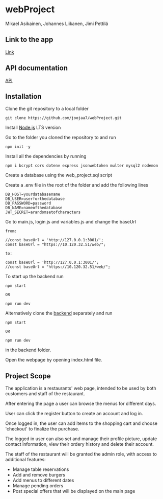 # webProject

Mikael Asikainen, Johannes Liikanen, Jimi Pettilä

## Link to the app
[Link](https://users.metropolia.fi/~mikaelea/project/views/)
## API documentation

[API](https://users.metropolia.fi/~mikaelea/API/)

## Installation

Clone the git repository to a local folder
```
git clone https://github.com/joojaa7/webProject.git

```
Install [Node.js](https://nodejs.org/en) LTS version

Go to the folder you cloned the repository to and run
```
npm init -y
```
Install all the dependencies by running

```
npm i bcrypt cors dotenv express jsonwebtoken multer mysql2 nodemon
```
Create a database using the web_project.sql script

Create a .env file in the root of the folder and add the following lines

```
DB_HOST=yourdatabasename
DB_USER=userforthedatabase
DB_PASSWORD=password
DB_NAME=nameofthedatabase
JWT_SECRET=arandomsetofcharacters
```
Go to main.js, login.js and variables.js and change the baseUrl

```
from:

//const baseUrl = 'http://127.0.0.1:3001/';
const baseUrl = "https://10.120.32.51/web/";

to:

const baseUrl = 'http://127.0.0.1:3001/';
//const baseUrl = "https://10.120.32.51/web/";
```

To start up the backend run

```
npm start

OR

npm run dev
```

Alternatively clone the [backend](https://github.com/joojaa7/webProject_backend) separately and run
```
npm start

OR

npm run dev
```
in the backend folder.

Open the webpage by opening index.html file.

## Project Scope

The application is a restaurants' web page, intended to be used by both customers and staff of the restaurant.

After entering the page a user can browse the menus for different days.

User can click the register button to create an account and log in.

Once logged in, the user can add items to the shopping cart and choose 'checkout' to finalize the purchase.

The logged in user can also set and manage their profile picture, update contact information, view their ordery history and delete their account.

The staff of the restaurant will be granted the admin role, with access to additional features:

- Manage table reservations
- Add and remove burgers
- Add menus to different dates
- Manage pending orders
- Post special offers that will be displayed on the main page


